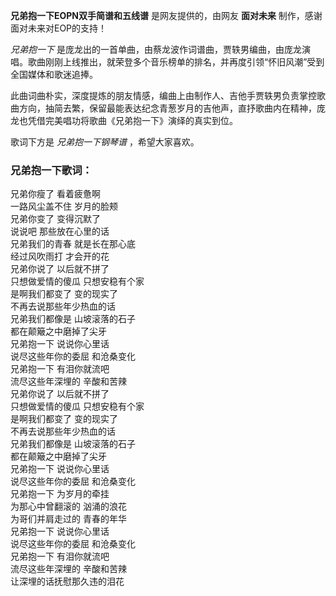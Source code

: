 

**兄弟抱一下EOPN双手简谱和五线谱** 是网友提供的，由网友 **面对未来** 制作，感谢面对未来对EOP的支持！

_兄弟抱一下_
是庞龙出的一首单曲，由蔡龙波作词谱曲，贾轶男编曲，由庞龙演唱。歌曲刚刚上线推出，就荣登多个音乐榜单的排名，并再度引领“怀旧风潮”受到全国媒体和歌迷追捧。

此曲词曲朴实，深度提炼的朋友情感，编曲上由制作人、吉他手贾轶男负责掌控歌曲方向，抽简去繁，保留最能表达纪念青葱岁月的吉他声，直抒歌曲内在精神，庞龙也凭借完美唱功将歌曲《兄弟抱一下》演绎的真实到位。

歌词下方是 _兄弟抱一下钢琴谱_ ，希望大家喜欢。

### 兄弟抱一下歌词：

兄弟你瘦了 看着疲惫啊  
一路风尘盖不住 岁月的脸颊  
兄弟你变了 变得沉默了  
说说吧 那些放在心里的话  
兄弟我们的青春 就是长在那心底  
经过风吹雨打 才会开的花  
兄弟你说了 以后就不拼了  
只想做爱情的傻瓜 只想安稳有个家  
是啊我们都变了 变的现实了  
不再去说那些年少热血的话  
兄弟我们都像是 山坡滚落的石子  
都在颠簸之中磨掉了尖牙  
兄弟抱一下 说说你心里话  
说尽这些年你的委屈 和沧桑变化  
兄弟抱一下 有泪你就流吧  
流尽这些年深埋的 辛酸和苦辣  
兄弟你说了 以后就不拼了  
只想做爱情的傻瓜 只想安稳有个家  
是啊我们都变了 变的现实了  
不再去说那些年少热血的话  
兄弟我们都像是 山坡滚落的石子  
都在颠簸之中磨掉了尖牙  
兄弟抱一下 说说你心里话  
说尽这些年你的委屈 和沧桑变化  
兄弟抱一下 为岁月的牵挂  
为那心中曾翻滚的 汹涌的浪花  
为哥们并肩走过的 青春的年华  
兄弟抱一下 说说你心里话  
说尽这些年你的委屈 和沧桑变化  
兄弟抱一下 有泪你就流吧  
流尽这些年深埋的 辛酸和苦辣  
让深埋的话抚慰那久违的泪花

